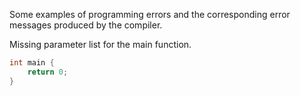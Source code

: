 Some examples of programming errors and the corresponding error messages produced by the compiler.  

Missing parameter list for the main function.
```cpp
int main {
    return 0;
}
```
